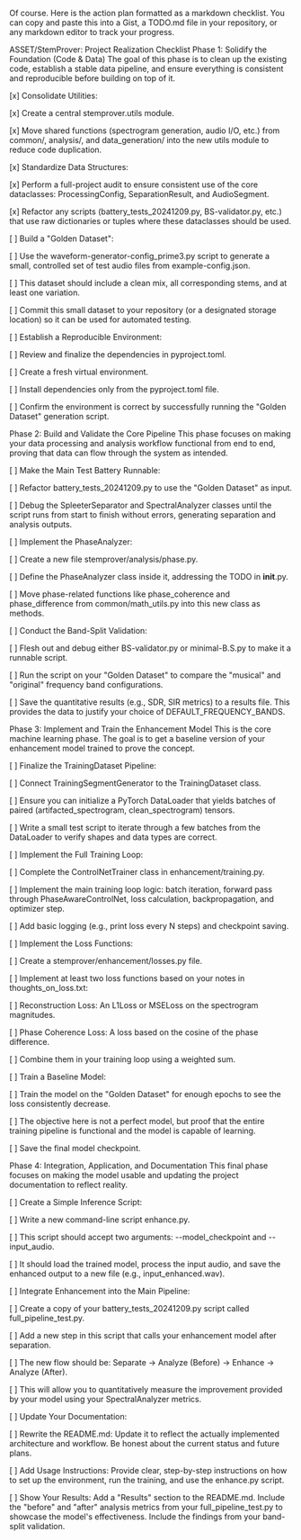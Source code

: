 Of course. Here is the action plan formatted as a markdown checklist. You can copy and paste this into a Gist, a TODO.md file in your repository, or any markdown editor to track your progress.

ASSET/StemProver: Project Realization Checklist
Phase 1: Solidify the Foundation (Code & Data)
The goal of this phase is to clean up the existing code, establish a stable data pipeline, and ensure everything is consistent and reproducible before building on top of it.

[x] Consolidate Utilities:

[x] Create a central stemprover.utils module.

[x] Move shared functions (spectrogram generation, audio I/O, etc.) from common/, analysis/, and data_generation/ into the new utils module to reduce code duplication.

[x] Standardize Data Structures:

[x] Perform a full-project audit to ensure consistent use of the core dataclasses: ProcessingConfig, SeparationResult, and AudioSegment.

[x] Refactor any scripts (battery_tests_20241209.py, BS-validator.py, etc.) that use raw dictionaries or tuples where these dataclasses should be used.

[ ] Build a "Golden Dataset":

[ ] Use the waveform-generator-config_prime3.py script to generate a small, controlled set of test audio files from example-config.json.

[ ] This dataset should include a clean mix, all corresponding stems, and at least one variation.

[ ] Commit this small dataset to your repository (or a designated storage location) so it can be used for automated testing.

[ ] Establish a Reproducible Environment:

[ ] Review and finalize the dependencies in pyproject.toml.

[ ] Create a fresh virtual environment.

[ ] Install dependencies only from the pyproject.toml file.

[ ] Confirm the environment is correct by successfully running the "Golden Dataset" generation script.

Phase 2: Build and Validate the Core Pipeline
This phase focuses on making your data processing and analysis workflow functional from end to end, proving that data can flow through the system as intended.

[ ] Make the Main Test Battery Runnable:

[ ] Refactor battery_tests_20241209.py to use the "Golden Dataset" as input.

[ ] Debug the SpleeterSeparator and SpectralAnalyzer classes until the script runs from start to finish without errors, generating separation and analysis outputs.

[ ] Implement the PhaseAnalyzer:

[ ] Create a new file stemprover/analysis/phase.py.

[ ] Define the PhaseAnalyzer class inside it, addressing the TODO in __init__.py.

[ ] Move phase-related functions like phase_coherence and phase_difference from common/math_utils.py into this new class as methods.

[ ] Conduct the Band-Split Validation:

[ ] Flesh out and debug either BS-validator.py or minimal-B.S.py to make it a runnable script.

[ ] Run the script on your "Golden Dataset" to compare the "musical" and "original" frequency band configurations.

[ ] Save the quantitative results (e.g., SDR, SIR metrics) to a results file. This provides the data to justify your choice of DEFAULT_FREQUENCY_BANDS.

Phase 3: Implement and Train the Enhancement Model
This is the core machine learning phase. The goal is to get a baseline version of your enhancement model trained to prove the concept.

[ ] Finalize the TrainingDataset Pipeline:

[ ] Connect TrainingSegmentGenerator to the TrainingDataset class.

[ ] Ensure you can initialize a PyTorch DataLoader that yields batches of paired (artifacted_spectrogram, clean_spectrogram) tensors.

[ ] Write a small test script to iterate through a few batches from the DataLoader to verify shapes and data types are correct.

[ ] Implement the Full Training Loop:

[ ] Complete the ControlNetTrainer class in enhancement/training.py.

[ ] Implement the main training loop logic: batch iteration, forward pass through PhaseAwareControlNet, loss calculation, backpropagation, and optimizer step.

[ ] Add basic logging (e.g., print loss every N steps) and checkpoint saving.

[ ] Implement the Loss Functions:

[ ] Create a stemprover/enhancement/losses.py file.

[ ] Implement at least two loss functions based on your notes in thoughts_on_loss.txt:

[ ] Reconstruction Loss: An L1Loss or MSELoss on the spectrogram magnitudes.

[ ] Phase Coherence Loss: A loss based on the cosine of the phase difference.

[ ] Combine them in your training loop using a weighted sum.

[ ] Train a Baseline Model:

[ ] Train the model on the "Golden Dataset" for enough epochs to see the loss consistently decrease.

[ ] The objective here is not a perfect model, but proof that the entire training pipeline is functional and the model is capable of learning.

[ ] Save the final model checkpoint.

Phase 4: Integration, Application, and Documentation
This final phase focuses on making the model usable and updating the project documentation to reflect reality.

[ ] Create a Simple Inference Script:

[ ] Write a new command-line script enhance.py.

[ ] This script should accept two arguments: --model_checkpoint and --input_audio.

[ ] It should load the trained model, process the input audio, and save the enhanced output to a new file (e.g., input_enhanced.wav).

[ ] Integrate Enhancement into the Main Pipeline:

[ ] Create a copy of your battery_tests_20241209.py script called full_pipeline_test.py.

[ ] Add a new step in this script that calls your enhancement model after separation.

[ ] The new flow should be: Separate -> Analyze (Before) -> Enhance -> Analyze (After).

[ ] This will allow you to quantitatively measure the improvement provided by your model using your SpectralAnalyzer metrics.

[ ] Update Your Documentation:

[ ] Rewrite the README.md: Update it to reflect the actually implemented architecture and workflow. Be honest about the current status and future plans.

[ ] Add Usage Instructions: Provide clear, step-by-step instructions on how to set up the environment, run the training, and use the enhance.py script.

[ ] Show Your Results: Add a "Results" section to the README.md. Include the "before" and "after" analysis metrics from your full_pipeline_test.py to showcase the model's effectiveness. Include the findings from your band-split validation.
